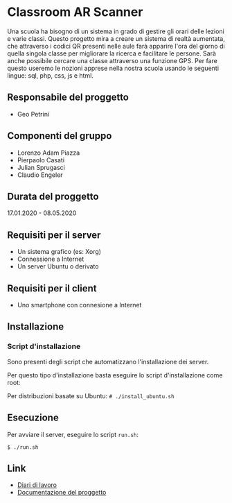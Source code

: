 # Classroom AR Scanner

Una scuola ha bisogno di un sistema in grado di gestire gli orari delle lezioni e varie classi. Questo progetto mira a creare un sistema di realtà aumentata, che attraverso i codici QR presenti nelle aule farà apparire l'ora del giorno di quella singola classe per migliorare la ricerca e facilitare le persone. Sarà anche possibile cercare una classe attraverso una funzione GPS. Per fare questo useremo le nozioni apprese nella nostra scuola usando le seguenti lingue:
sql, php, css, js e html.


## Responsabile del proggetto
* Geo Petrini

## Componenti del gruppo
* Lorenzo Adam Piazza 
* Pierpaolo Casati
* Julian Sprugasci 
* Claudio Engeler

## Durata del proggetto

17.01.2020 - 08.05.2020

## Requisiti per il server

* Un sistema grafico (es: Xorg)
* Connessione a Internet
* Un server Ubuntu o derivato

## Requisiti per il client

* Uno smartphone con connesione a Internet

## Installazione

### Script d'installazione

Sono presenti degli script che automatizzano l'installazione dei server.

Per questo tipo d'installazione basta eseguire lo script d'installazione come root:

Per distribuzioni basate su Ubuntu: `# ./install_ubuntu.sh`

## Esecuzione

Per avviare il server, eseguire lo script `run.sh`:

`$ ./run.sh`

## Link 

* [Diari di lavoro](Diari)
* [Documentazione del proggetto](Materiale/Doc/Documentazione_Classroom_Scanner_AR.docx)



